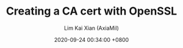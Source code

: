 ---
title: Creating a CA cert with OpenSSL 
author: Lim Kai Xian (AxiaMil)
date: 2020-09-24 00:34:00 +0800
categories: [Configurations, Tutorial]
tags: [autentication, tech, open-source]
toc: false
---